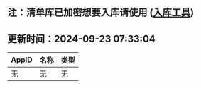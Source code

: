 ## 注：清单库已加密想要入库请使用 ([入库工具](https://github.com/BlankTMing/ManifestAutoUpdate/releases))

## 更新时间：2024-09-23 07:33:04
| AppID | 名称 | 类型  |
| :-------------------- | :----------------------------- | :----------- |
| 无 | 无 | 无 |
